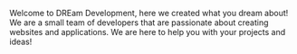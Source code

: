 Welcome to DREam Development, here we created what you dream about! 
			We are a small team of developers that are passionate about creating websites and applications. 
			We are here to help you with your projects and ideas!

<!---
DREam-Development-DRE/DREam-Development-DRE is a ✨ special ✨ repository because its `README.md` (this file) appears on your GitHub profile.
You can click the Preview link to take a look at your changes.
--->
